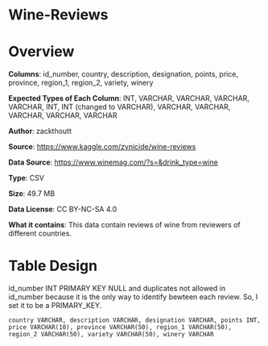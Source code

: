 # Wine-Reviews

# Overview

**Columns**: id_number, country, description, designation, points, price, province, region_1, region_2, variety, winery

**Expected Types of Each Column**: INT, VARCHAR, VARCHAR, VARCHAR, VARCHAR, INT, INT (changed to VARCHAR), VARCHAR, VARCHAR, VARCHAR, VARCHAR, VARCHAR

**Author**: zackthoutt

**Source**: https://www.kaggle.com/zynicide/wine-reviews

**Data Source**: https://www.winemag.com/?s=&drink_type=wine

**Type**: CSV

**Size**: 49.7 MB

**Data License**: CC BY-NC-SA 4.0

**What it contains**: This data contain reviews of wine from reviewers of different countries.

# Table Design

id_number INT PRIMARY KEY
NULL and duplicates not allowed in id_number because it is the only way to identify bewteen each review. So, I set it to be a PRIMARY_KEY.

```
country VARCHAR, description VARCHAR, designation VARCHAR, points INT, price VARCHAR(10), province VARCHAR(50), region_1 VARCHAR(50), region_2 VARCHAR(50), variety VARCHAR(50), winery VARCHAR
```
